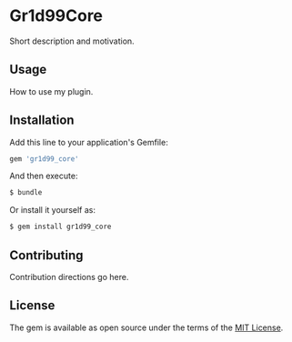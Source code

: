 # Gr1d99Core
Short description and motivation.

## Usage
How to use my plugin.

## Installation
Add this line to your application's Gemfile:

```ruby
gem 'gr1d99_core'
```

And then execute:
```bash
$ bundle
```

Or install it yourself as:
```bash
$ gem install gr1d99_core
```

## Contributing
Contribution directions go here.

## License
The gem is available as open source under the terms of the [MIT License](https://opensource.org/licenses/MIT).
